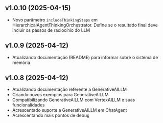 ## v1.0.10 (2025-04-15)

*   Novo parâmetro `includeThinkingSteps` em HierarchicalAgentThinkingOrchestrator. Define se o resultado final deve incluir os passos de raciocínio do LLM

## v1.0.9 (2025-04-12)

*   Atualizando documentação (README) para informar sobre o sistema de memória

## v1.0.8 (2025-04-12)

*   Atualizando documentação referente a GenerativeAILLM
*   Criando novos exemplos para GenerativeAILLM
*   Compatibilizando GenerativeAILLM com VertexAILLM e suas funcionalidades
*   Acrescentado suporte a GenerativeAILLM em ChatAgent
*   Acrescentando mais pontos de debug
